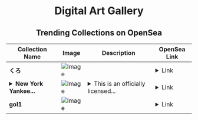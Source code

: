 <div align="center">

# Digital Art Gallery

## Trending Collections on OpenSea

| Collection Name                       | Image                                                                                     | Description                       | OpenSea Link                                                                                          |
|---------------------------------------|-------------------------------------------------------------------------------------------|-----------------------------------|--------------------------------------------------------------------------------------------------------|
| **くろ** | ![Image](https://i.seadn.io/s/raw/files/d7c60016c1485a82fc9873ec13d29b41.jpg?w=500&auto=format?w=200&auto=format) |  | <details><summary>Link</summary>[くろ](https://opensea.io/collection/kuro-5)</details> |
| **<details><summary>New York Yankee...</summary>New York Yankees® DJ LeMahieu Inception Base Blue 67 Uncommon</details>** | ![Image](https://i.seadn.io/s/raw/files/8c9cb34d8d2e832f8e63c0ab12f6a130.jpg?w=500&auto=format?w=200&auto=format) | <details><summary>This is an officially licensed...</summary>This is an officially licensed NFT from the 2021 Topps MLB Inception NFT Collection. This collection includes over 800 unique NFTs featuring the league's newest players and rising stars. Topps is giving fans the chance to own a digital piece of MLB history with limited edition collectibles that feature animated motion effects and player facsimile signatures. Visit ToppsNFTs.com for more details.</details> | <details><summary>Link</summary>[New York Yankees® DJ LeMahieu Inception Base Blue 67 Uncommon](https://opensea.io/collection/new-york-yankees-r-dj-lemahieu-inception-base-blue)</details> |
| **gol1** | ![Image](https://i.seadn.io/s/raw/files/dfab94ef5343906527b399e3f60d35b5.png?w=500&auto=format?w=200&auto=format) |  | <details><summary>Link</summary>[gol1](https://opensea.io/collection/gol1-3)</details> |

</div>